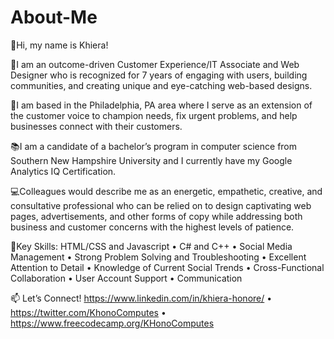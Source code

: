 # About-Me
👋Hi, my name is Khiera!

🏅I am an outcome-driven Customer Experience/IT Associate and Web Designer who is recognized for 7 years of engaging with users, building communities, and creating unique and eye-catching web-based designs.

📍I am based in the Philadelphia, PA area where I serve as an extension of the customer voice to champion needs, fix urgent problems, and help businesses connect with their customers.

📚I am a candidate of a bachelor’s program in computer science from Southern New Hampshire University and I currently have my Google Analytics IQ Certification.

💻Colleagues would describe me as an energetic, empathetic, creative, and consultative professional who can be relied on to design captivating web pages, advertisements, and other forms of copy while addressing both business and customer concerns with the highest levels of patience.

🔑Key Skills: HTML/CSS and Javascript • C# and C++ • Social Media Management • Strong Problem Solving and Troubleshooting • Excellent Attention to Detail • Knowledge of Current Social Trends • Cross-Functional Collaboration • User Account Support • Communication

📫 Let’s Connect! https://www.linkedin.com/in/khiera-honore/ • https://twitter.com/KhonoComputes • https://www.freecodecamp.org/KHonoComputes
